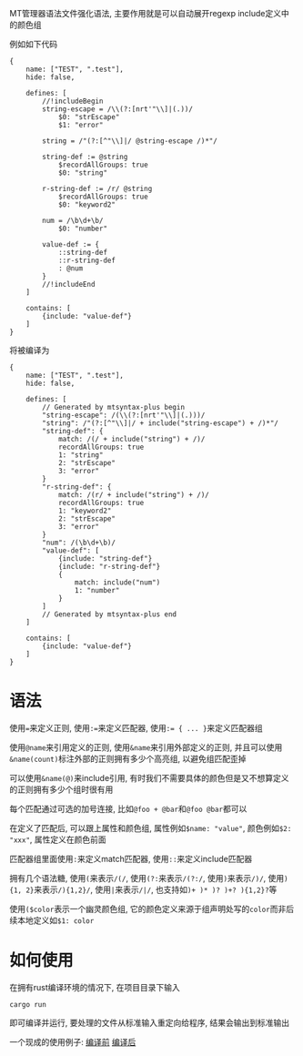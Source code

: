MT管理器语法文件强化语法, 主要作用就是可以自动展开regexp include定义中的颜色组

例如如下代码

```
{
    name: ["TEST", ".test"],
    hide: false,

    defines: [
        //!includeBegin
        string-escape = /\\(?:[nrt'"\\]|(.))/
            $0: "strEscape"
            $1: "error"

        string = /"(?:[^"\\]|/ @string-escape /)*"/

        string-def := @string
            $recordAllGroups: true
            $0: "string"

        r-string-def := /r/ @string
            $recordAllGroups: true
            $0: "keyword2"

        num = /\b\d+\b/
            $0: "number"

        value-def := {
            ::string-def
            ::r-string-def
            : @num
        }
        //!includeEnd
    ]

    contains: [
        {include: "value-def"}
    ]
}
```

将被编译为

```
{
    name: ["TEST", ".test"],
    hide: false,

    defines: [
        // Generated by mtsyntax-plus begin
        "string-escape": /(\\(?:[nrt'"\\]|(.)))/
        "string": /"(?:[^"\\]|/ + include("string-escape") + /)*"/
        "string-def": {
            match: /(/ + include("string") + /)/
            recordAllGroups: true
            1: "string"
            2: "strEscape"
            3: "error"
        }
        "r-string-def": {
            match: /(r/ + include("string") + /)/
            recordAllGroups: true
            1: "keyword2"
            2: "strEscape"
            3: "error"
        }
        "num": /(\b\d+\b)/
        "value-def": [
            {include: "string-def"}
            {include: "r-string-def"}
            {
                match: include("num")
                1: "number"
            }
        ]
        // Generated by mtsyntax-plus end
    ]

    contains: [
        {include: "value-def"}
    ]
}
```

# 语法

使用`=`来定义正则, 使用`:=`来定义匹配器, 使用`:= { ... }`来定义匹配器组

使用`@name`来引用定义的正则, 使用`&name`来引用外部定义的正则,
并且可以使用`&name(count)`标注外部的正则拥有多少个高亮组, 以避免组匹配歪掉

可以使用`&name(@)`来include引用,
有时我们不需要具体的颜色但是又不想算定义的正则拥有多少个组时很有用

每个匹配通过可选的加号连接, 比如`@foo + @bar`和`@foo @bar`都可以

在定义了匹配后, 可以跟上属性和颜色组,
属性例如`$name: "value"`, 颜色例如`$2: "xxx"`, 属性定义在颜色前面

匹配器组里面使用`:`来定义match匹配器, 使用`::`来定义include匹配器

拥有几个语法糖, 使用`(`来表示`/(/`, 使用`(?:`来表示`/(?:/`,
使用`)`来表示`/)/`, 使用`){1, 2}`来表示`/){1,2}/`, 使用`|`来表示`/|/`,
也支持如`)+ )* )? )+? ){1,2}?`等

使用`($color`表示一个幽灵颜色组,
它的颜色定义来源于组声明处写的`color`而非后续本地定义如`$1: color`


# 如何使用
在拥有rust编译环境的情况下, 在项目目录下输入

```
cargo run
```

即可编译并运行, 要处理的文件从标准输入重定向给程序, 结果会输出到标准输出

一个现成的使用例子: [编译前](https://github.com/A4-Tacks/mindustry_logic_bang_lang/blob/f6428adf4bdecd8ba2245849ff184f54001df6f9/syntax/MT-Manager/MindustryLogic.mtsx)
[编译后](https://github.com/A4-Tacks/mindustry_logic_bang_lang/blob/f6428adf4bdecd8ba2245849ff184f54001df6f9/syntax/MT-Manager/MindustryLogic-compiled.mtsx)
